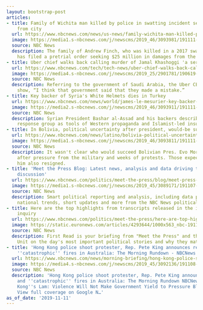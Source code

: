 ```yaml
---
layout: bootstrap-post
articles:
- title: Family of Wichita man killed by police in swatting incident seeking $25 million
    from city
  url: https://www.nbcnews.com/news/us-news/family-wichita-man-killed-police-swatting-incident-seeking-25-million-n1079836
  image: https://media1.s-nbcnews.com/j/newscms/2019_46/3093981/191111-andrew-finch-2x1-cs-843a_9bef2413bc831a6b6ff69707f678e340.nbcnews-fp-1200-630.jpg
  source: NBC News
  description: The family of Andrew Finch, who was killed in a 2017 swatting incident,
    has filed a pretrial order seeking $25 million in damages from the city of Wichita.
- title: Uber chief walks back calling murder of Jamal Khashoggi 'a serious mistake'
  url: https://www.nbcnews.com/tech/tech-news/uber-chief-walks-back-calling-murder-jamal-khashoggi-serious-mistake-n1079856
  image: https://media4.s-nbcnews.com/j/newscms/2019_25/2901781/190619-jamal-khashoggi-mc-9492_aeff9c6752ffedeafa9e81d78a8798be.nbcnews-fp-1200-630.JPG
  source: NBC News
  description: Referring to the government of Saudi Arabia, the Uber CEO told the
    show, “I think that government said that they made a mistake.”
- title: Key backer of Syria's White Helmets dies in Turkey
  url: https://www.nbcnews.com/news/world/james-le-mesurier-key-backer-syria-s-white-helmets-dies-n1079826
  image: https://media2.s-nbcnews.com/j/newscms/2019_46/3093911/191111-james-le-mesurier-mc-1255_654de759e91500cc38cc50ba7c54e36a.nbcnews-fp-1200-630.jpg
  source: NBC News
  description: Syrian President Bashar al-Assad and his backers describe the emergency
    response group as tools of Western propaganda and Islamist-led insurgents.
- title: In Bolivia, political uncertainty after president, would-be successors resign
  url: https://www.nbcnews.com/news/latino/bolivia-political-uncertainty-after-president-would-be-successors-resign-n1079831
  image: https://media1.s-nbcnews.com/j/newscms/2019_46/3093811/191111-bolivia-morales-mc-11182_88051dc0248e98a5b13693de1c338238.nbcnews-fp-1200-630.JPG
  source: NBC News
  description: It wasn't clear who would succeed Bolivian Pres. Evo Morales, who resigned
    after pressure from the military and weeks of protests. Those expected to succeed
    him also resigned.
- title: 'Meet the Press Blog: Latest news, analysis and data driving the political
    discussion'
  url: https://www.nbcnews.com/politics/meet-the-press/blog/meet-press-blog-latest-news-analysis-data-driving-political-discussion-n988541
  image: https://media1.s-nbcnews.com/j/newscms/2019_45/3089171/191107-meet-the-press-liveblog-cs-129p_9a02b422cbd06ceb3b377ce04b8d0e08.nbcnews-fp-1200-630.jpg
  source: NBC News
  description: Smart political reporting and analysis, including data points, interesting
    national trends, short updates and more from the NBC News political unit.
- title: Here are the top highlights from transcripts released in the impeachment
    inquiry
  url: https://www.nbcnews.com/politics/meet-the-press/here-are-top-highlights-transcripts-released-impeachment-inquiry-n1079806
  image: https://static.euronews.com/articles/4293644/1000x563_nbc-191111-donald-trump-cs-748a_a7a698c36bcd6e5c6d7ea5ccf6ddb189.jpg
  source: NBC News
  description: First Read is your briefing from "Meet the Press" and the NBC Political
    Unit on the day's most important political stories and why they matter.
- title: 'Hong Kong police shoot protester, Rep. Pete King announces retirement and
    ''catastrophic'' fires in Australia: The Morning Rundown - NBCNews.com'
  url: https://www.nbcnews.com/news/morning-briefing/hong-kong-police-shoot-protester-rep-pete-king-announces-retirement-n1079801
  image: https://media4.s-nbcnews.com/j/newscms/2019_45/3092136/191108-military-heat-deaths-fort-benning-rangers-ew-915p_4d2651aa836e76b0951c43e7f59b155f.nbcnews-fp-1200-630.jpg
  source: NBC News
  description: 'Hong Kong police shoot protester, Rep. Pete King announces retirement
    and ''catastrophic'' fires in Australia: The Morning Rundown NBCNews.com Hong
    Kong''s Lam: Violence Will Not Make Government Yield to Pressure Bloomberg Politics
    View full coverage on Google N…'
as_of_date: '2019-11-11'
---
```


